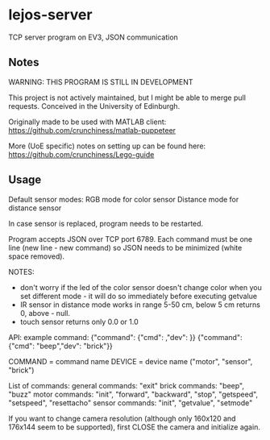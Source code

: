# lejos-server
TCP server program on EV3, JSON communication


## Notes

WARNING: THIS PROGRAM IS STILL IN DEVELOPMENT

This project is not actively maintained, but I might be able to merge pull requests.
Conceived in the University of Edinburgh.

Originally made to be used with MATLAB client:
https://github.com/crunchiness/matlab-puppeteer

More (UoE specific) notes on setting up can be found here:
https://github.com/crunchiness/Lego-guide

## Usage

Default sensor modes:
RGB mode for color sensor
Distance mode for distance sensor

In case sensor is replaced, program needs to be restarted.

Program accepts JSON over TCP port 6789. Each command must be one line (new line - new command) so JSON needs to be minimized (white space removed).

NOTES: 
- don't worry if the led of the color sensor doesn't change color when you set different mode - it will do so immediately before executing getvalue
- IR sensor in distance mode works in range 5-50 cm, below 5 cm returns 0, above - null.
- touch sensor returns only 0.0 or 1.0

API:
example command:
{"command": {"cmd": <COMMAND>,"dev": <DEVICE>}}
{"command": {"cmd": "beep","dev": "brick"}}

COMMAND = command name
DEVICE = device name ("motor", "sensor", "brick")

List of commands:
general commands:
"exit"
brick commands:
"beep", "buzz"
motor commands:
"init", "forward", "backward", "stop", "getspeed", "setspeed", "resettacho"
sensor commands:
"init", "getvalue", "setmode"

If you want to change camera resolution (although only 160x120 and 176x144 seem to be supported), first CLOSE the camera and initialize again.
